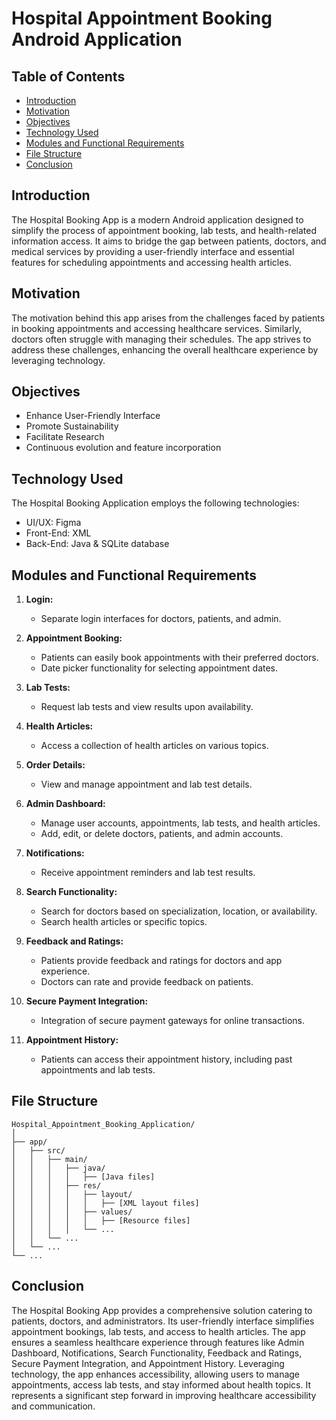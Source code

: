 
# Hospital Appointment Booking Android Application

## Table of Contents

- [Introduction](#introduction)
- [Motivation](#motivation)
- [Objectives](#objectives)
- [Technology Used](#technology-used)
- [Modules and Functional Requirements](#modules-and-functional-requirements)
- [File Structure](#file-structure)
- [Conclusion](#conclusion)

## Introduction

The Hospital Booking App is a modern Android application designed to simplify the process of appointment booking, lab tests, and health-related information access. It aims to bridge the gap between patients, doctors, and medical services by providing a user-friendly interface and essential features for scheduling appointments and accessing health articles.

## Motivation

The motivation behind this app arises from the challenges faced by patients in booking appointments and accessing healthcare services. Similarly, doctors often struggle with managing their schedules. The app strives to address these challenges, enhancing the overall healthcare experience by leveraging technology.

## Objectives

- Enhance User-Friendly Interface
- Promote Sustainability
- Facilitate Research
- Continuous evolution and feature incorporation

## Technology Used

The Hospital Booking Application employs the following technologies:

- UI/UX: Figma
- Front-End: XML
- Back-End: Java & SQLite database

## Modules and Functional Requirements

1. **Login:**
    - Separate login interfaces for doctors, patients, and admin.

2. **Appointment Booking:**
    - Patients can easily book appointments with their preferred doctors.
    - Date picker functionality for selecting appointment dates.

3. **Lab Tests:**
    - Request lab tests and view results upon availability.

4. **Health Articles:**
    - Access a collection of health articles on various topics.

5. **Order Details:**
    - View and manage appointment and lab test details.

6. **Admin Dashboard:**
    - Manage user accounts, appointments, lab tests, and health articles.
    - Add, edit, or delete doctors, patients, and admin accounts.

7. **Notifications:**
    - Receive appointment reminders and lab test results.

8. **Search Functionality:**
    - Search for doctors based on specialization, location, or availability.
    - Search health articles or specific topics.

9. **Feedback and Ratings:**
    - Patients provide feedback and ratings for doctors and app experience.
    - Doctors can rate and provide feedback on patients.

10. **Secure Payment Integration:**
    - Integration of secure payment gateways for online transactions.

11. **Appointment History:**
    - Patients can access their appointment history, including past appointments and lab tests.

## File Structure

```
Hospital_Appointment_Booking_Application/
│
├── app/
│   ├── src/
│   │   ├── main/
│   │   │   ├── java/
│   │   │   │   ├── [Java files]
│   │   │   ├── res/
│   │   │   │   ├── layout/
│   │   │   │   │   ├── [XML layout files]
│   │   │   │   ├── values/
│   │   │   │   │   ├── [Resource files]
│   │   │   │   └── ...
│   │   └── ...
│   └── ...
└── ...

```

## Conclusion

The Hospital Booking App provides a comprehensive solution catering to patients, doctors, and administrators. Its user-friendly interface simplifies appointment bookings, lab tests, and access to health articles. The app ensures a seamless healthcare experience through features like Admin Dashboard, Notifications, Search Functionality, Feedback and Ratings, Secure Payment Integration, and Appointment History. Leveraging technology, the app enhances accessibility, allowing users to manage appointments, access lab tests, and stay informed about health topics. It represents a significant step forward in improving healthcare accessibility and communication.

